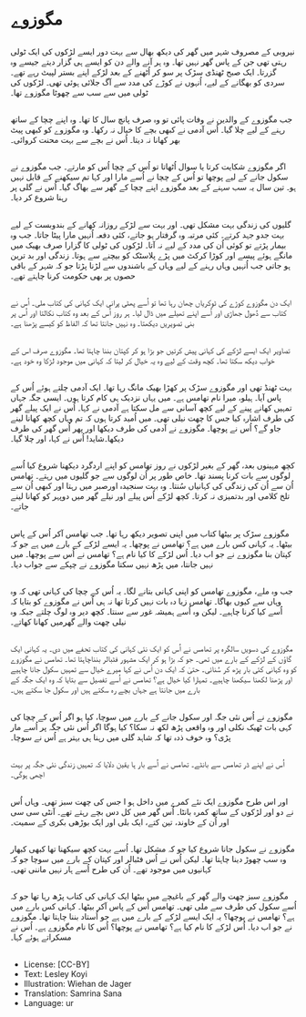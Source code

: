 # مگوزوے

##
نیروبی کے مصروف شہر میں گھر کی دیکھ بھال سے بہت دور ایسے لڑکوں کی ایک ٹولی رہتی تھی جن کے پاس گھر نہیں تھا۔ وہ ہر آنے والے دن کو ایسے ہی گزار دیتے جیسے وہ گزرتا۔ ایک صبح ٹھنڈی سڑک پر سو کر اُٹھنے کے بعد لڑکے اپنے بستر لپیٹ رہے تھے۔ سردی کو بھگانے کے لیے، اُنہوں نے کوڑے کی مدد سے آگ جلائی ہوئی تھی۔ لڑکوں کی ٹولی میں سے سب سے چھوٹا مگوزوے تھا۔

##
جب مگوزوے کے والدین نے وفات پائی تو وہ صرف پانچ سال کا تھا۔ وہ اپنے چچا کے ساتھ رہنے کے لیے چلا گیا۔ اُس آدمی نے کبھی بچے کا خیال نہ رکھا۔ وہ مگوزوے کو کبھی پیٹ بھر کھانا نہ دیتا۔ اُس نے بچے سے بہت محنت کروائی۔

##
اگر مگوزوے شکایت کرتا یا سوال اُٹھاتا تو اُس کے چچا اُس کو مارتے۔ جب مگوزوے نے سکول جانے کے لیے پوچھا تو اُس کے چچا نے اُسے مارا اور کہا تم سیکھنے کے قابل نہیں ہو۔ تین سال یہ سب سہنے کے بعد مگوزوے اپنے چچا کے گھر سے بھاگ گیا۔ اُس نے گلی پر رہنا شروع کر دیا۔

##
گلیوں کی زندگی بہت مشکل تھی۔ اور بہت سے لڑکے روزانہ کھانے کے بندوبست کے لیے بہت جدو جہد کرتے۔ کئی مرتبہ وہ گرفتار ہو جاتے، کئی دفعہ اُنہیں مارا پیٹا جاتا۔ جب وہ بیمار پڑتے تو کوئی اُن کی مدد کے لیے نہ آتا۔ لڑکوں کی ٹولی کا گزارا صرف بھیک میں مانگے ہوئے پیسے اور کوڑا کرکٹ میں پڑے پلاسٹک کو بیچنے سے ہوتا۔ زندگی اور بد ترین ہو جاتی جب اُنہیں وہاں رہنے کے لیے وہاں کے باشندوں سے لڑنا پڑتا جو کہ شہر کے باقی حصوں پر بھی حکومت کرنا چاہتے تھے۔

##
ایک دن مگوزوے کوڑے کی ٹوکریاں چھان رہا تھا تو اُسے پھٹی پرانی ایک کہانی کی کتاب ملی۔ اُس نے کتاب سے دُھول جھاڑی اور اُسے اپنے تھیلے میں ڈال لیا۔ ہر روز اُس کے بعد وہ کتاب نکالتا اور اُس پر بنی تصویریں دیکھتا۔ وہ نہیں جانتا تھا کہ الفاظ کو کیسے پڑھنا ہے۔

##
تصاویر ایک ایسے لڑکے کی کہانی پیش کرتیں جو بڑا ہو کر کپتان بننا چاہتا تھا۔ مگوزوے صرف اس کے خواب دیکھ سکتا تھا۔ کچھ وقت کے لیے وہ یہ خیال کر لیتا کہ کہانی میں موجود لڑکا وہ خود ہے۔

##
بہت ٹھنڈ تھی اور مگوزوے سڑک پر کھڑا بھیک مانگ رہا تھا۔ ایک آدمی چلتے ہوئے اُس کے پاس آیا۔ ہیلو، میرا نام تھامس ہے۔ میں یہاں نزدیک ہی کام کرتا ہوں۔ ایسی جگہ جہاں تمہیں کھانے پینے کے لیے کچھ آسانی سے مل سکتا ہے آدمی نے کہا۔ اُس نے ایک پیلے گھر کی طرف اشارہ کیا جس کا چھت نیلی تھی۔ میں اُمید کرتا ہوں کہ تم وہاں کچھ کھانا لینے جاو گے؟ اُس نے پوچھا۔ مگوزوے نے آدمی کی طرف دیکھا اور پھر اُس گھر کی طرف دیکھا۔شاید! اُس نے کہا، اور چلا گیا۔

##
کچھ مہینوں بعد، گھر کے بغیر لڑکوں نے روز تھامس کو اپنے اردگرد دیکھنا شروع کیا اُسے لوگوں سے بات کرنا پسند تھا۔ خاص طور پر اُن لوگوں سے جو گلیوں میں رہتے۔ تھامس اُن سے اُن کی زندگی کی کہانیاں سُنتا۔ وہ بہت سنجیدہ اورصبر میں رہتا اور کبھی اُن سے تلخ کلامی اور بدتمیزی نہ کرتا۔ کچھ لڑکے اُس پیلے اور نیلے گھر میں دوپہر کو کھانا لینے جاتے۔

##
مگوزوے سڑک پر بیٹھا کتاب میں اپنی تصویر دیکھ رہا تھا۔ جب تھامس آکر اُس کے پاس بیٹھا۔ یہ کہانی کس بارے میں ہے؟ تھامس نے پوچھا۔ یہ ایسے لڑکے کے بارے میں ہے جو کہ کپتان بنا مگوزوے نے جو اب دیا۔ اُس لڑکے کا کیا نام ہے؟ تھامس نے اُس سے پوچھا۔ میں نہیں جانتا، میں پڑھ نہیں سکتا مگوزوے نے چپکے سے جواب دیا۔

##
جب وہ ملے، مگوزوے تھامس کو اپنی کہانی بتانے لگا۔ یہ اُس کے چچا کی کہانی تھی کہ وہ وہاں سے کیوں بھاگا۔ تھامس زیا دہ بات نہیں کرتا تھا نہ ہی اُس نے مگوزوے کو بتایا کہ اُسے کیا کرنا چاہیے۔ لیکن وہ اُسے ہمیشہ غور سے سنتا۔ کچھ دیر وہ لوگ چلتے جبکہ وہ نیلی چھت والے گھرمیں کھانا کھاتے۔

##
مگوزوے کی دسویں سالگرہ پر تھامس نے اُس کو ایک نئی کہانی کی کتاب تحفے میں دی۔ یہ کہانی ایک گاؤں کے لڑکے کے بارے میں تھی۔ جو کہ بڑا ہو کر ایک مشہور فٹبالر بنناچاہتا تھا۔ تھامس نے مگوزوے کو وہ کہانی کئی بار پڑھ کر سُنائی۔ حتیٰ کہ ایک دن اُس نے کہا میرے خیال سے تمہیں سکول جانا چاہیے اور پڑھنا لکھنا سیکھنا چاہیے۔ تمہارا کیا خیال ہے؟ تھامس نے اُسے تفصیل سے بتایا کہ وہ ایک جگہ کے بارے میں جانتا ہے جہاں بچے رہ سکتے ہیں اور سکول جا سکتے ہیں۔

##
مگوزوے نے اُس نئی جگہ اور سکول جانے کے بارے میں سوچا، کیا ہو اگر اُس کے چچا کی کہی بات ٹھیک نکلی اور وہ واقعی پڑھ لکھ نہ سکا؟ کیا ہوگا اگر اُس نئی جگہ پر اُسے مار پڑی؟ وہ خوف ذدہ تھا کہ شاہد گلی میں رہنا ہی بہتر ہے اُس نے سوچا۔

##
اُس نے اپنے ڈر تھامس سے بانٹے۔ تھامس نے اُسے بار ہا یقین دلایا کہ تمہیں زندگی نئی جگہ پر بہت اچھی ہوگی۔

##
اور اس طرح مگوزوے ایک نئے کمرے میں داخل ہو ا جس کی چھت سبز تھی۔ وہاں اُس نے دو اور لڑکوں کے ساتھ کمرہ بانٹا۔ اُس گھر میں کل دس بچے رہتے تھے۔ آنٹی سی سی اور اُن کے خاوند، تین کتے، ایک بلی اور ایک بوڑھی بکری کے سمیت۔

##
مگوزوے نے سکول جانا شروع کیا جو کہ مشکل تھا۔ اُسے بہت کچھ سیکھنا تھا کبھی کبھار وہ سب چھوڑ دینا چاہتا تھا۔ لیکن اُس نے اُس فٹبالر اور کپتان کے بارے میں سوچا جو کہ کہانیوں میں موجود تھے۔ اُن کی طرح اُسے ہار نہیں ماننی تھی۔

##
مگوزوے سبز چھت والے گھر کے باغیچے میں بیٹھا ایک کہانی کی کتاب پڑھ رہا تھا جو کہ اُسے سکول کی طرف سے ملی تھی۔ تھامس اُس کے پاس آکر بیٹھا۔ کہانی کس بارے میں ہے؟ تھامس نے پوچھا؟ یہ ایک ایسے لڑکے کے بارے میں ہے جو اُستاد بننا چاہتا تھا۔ مگوزوے نے جو اب دیا۔ اُس لڑکے کا نام کیا ہے؟ تھامس نے پوچھا؟ اُس کا نام مگوزوے ہے۔ اُس نے مسکراتے ہوئے کہا۔

##
* License: [CC-BY]
* Text: Lesley Koyi
* Illustration: Wiehan de Jager
* Translation: Samrina Sana
* Language: ur
